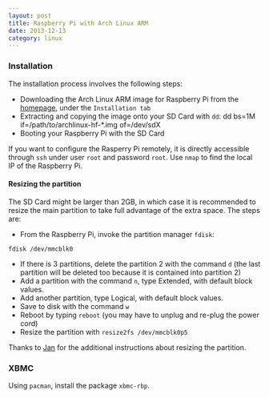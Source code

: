 ```yaml
---
layout: post
title: Raspberry Pi with Arch Linux ARM
date: 2013-12-13
category: linux
---
```


### Installation

The installation process involves the following steps:

- Downloading the Arch Linux ARM image for Raspberry Pi from the [homepage](http://archlinuxarm.org/platforms/armv6/raspberry-pi), under the `Installation tab`
- Extracting and copying the image onto your SD Card with `dd`:
    dd bs=1M if=/path/to/archlinux-hf-*.img of=/dev/sdX
- Booting your Raspberry Pi with the SD Card

If you want to configure the Rasperry Pi remotely, it is directly accessible through `ssh` under user `root` and password `root`. Use `nmap` to find the local IP of the Raspberry Pi.

#### Resizing the partition
The SD Card might be larger than 2GB, in which case it is recommended to resize the main partition to take full advantage of the extra space. The steps are:

- From the Raspberry Pi, invoke the partition manager `fdisk`:  
```
fdisk /dev/mmcblk0
```
- If there is 3 partitions, delete the partition 2 with the command `d` (the last partition will be deleted too because it is contained into partition 2)
- Add a partition with the command `n`, type Extended, with default block values.
- Add another partition, type Logical, with default block values.
- Save to disk with the command `w`
- Reboot by typing `reboot` (you may have to unplug and re-plug the power cord)
- Resize the partition with `resize2fs /dev/mmcblk0p5`

Thanks to [Jan](http://jan.alphadev.net/post/53594241659/growing-the-rpi-root-partition) for the additional instructions about resizing the partition.


### XBMC

Using `pacman`, install the package `xbmc-rbp`.
